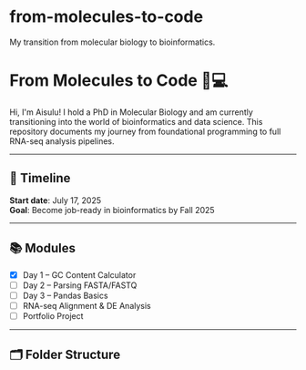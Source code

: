 # from-molecules-to-code
My transition from molecular biology to bioinformatics.

# From Molecules to Code 🧬💻

Hi, I'm Aisulu! I hold a PhD in Molecular Biology and am currently transitioning into the world of bioinformatics and data science. This repository documents my journey from foundational programming to full RNA-seq analysis pipelines.

---

## 📅 Timeline

**Start date**: July 17, 2025  
**Goal**: Become job-ready in bioinformatics by Fall 2025

---

## 📚 Modules

- [x] Day 1 – GC Content Calculator
- [ ] Day 2 – Parsing FASTA/FASTQ
- [ ] Day 3 – Pandas Basics
- [ ] RNA-seq Alignment & DE Analysis
- [ ] Portfolio Project

---

## 🗂 Folder Structure

